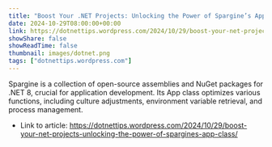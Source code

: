 ```yaml
---
title: "Boost Your .NET Projects: Unlocking the Power of Spargine’s App Class"
date: 2024-10-29T08:00:00+00:00
link: https://dotnettips.wordpress.com/2024/10/29/boost-your-net-projects-unlocking-the-power-of-spargines-app-class/
showShare: false
showReadTime: false
thumbnail: images/dotnet.png
tags: ["dotnettips.wordpress.com"]
---
```

Spargine is a collection of open-source assemblies and NuGet packages for .NET 8, crucial for application development. Its App class optimizes various functions, including culture adjustments, environment variable retrieval, and process management.

- Link to article: https://dotnettips.wordpress.com/2024/10/29/boost-your-net-projects-unlocking-the-power-of-spargines-app-class/